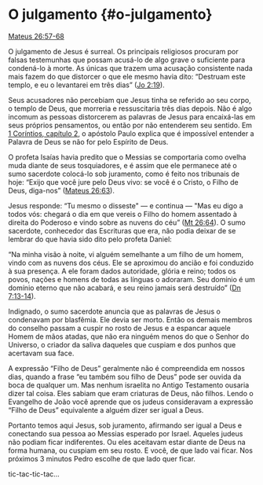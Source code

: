 # O julgamento {#o-julgamento}

[Mateus 26:57-68](http://bibliaonline.com.br/acf/mt/26/57-68)

O julgamento de Jesus é surreal. Os principais religiosos procuram por falsas testemunhas que possam acusá-lo de algo grave o suficiente para condená-lo à morte. As únicas que trazem uma acusação consistente nada mais fazem do que distorcer o que ele mesmo havia dito: “Destruam este templo, e eu o levantarei em três dias” ([Jo 2:19](http://bibliaonline.com.br/acf/jo/2/19)).

Seus acusadores não percebiam que Jesus tinha se referido ao seu corpo, o templo de Deus, que morreria e ressuscitaria três dias depois. Não é algo incomum as pessoas distorcerem as palavras de Jesus para encaixá-las em seus próprios pensamentos, ou então por não entenderem seu sentido. Em [1 Coríntios, capítulo 2](http://bibliaonline.com.br/acf/1co/2), o apóstolo Paulo explica que é impossível entender a Palavra de Deus se não for pelo Espírito de Deus.

O profeta Isaías havia predito que o Messias se comportaria como ovelha muda diante de seus tosquiadores, e é assim que ele permanece até o sumo sacerdote colocá-lo sob juramento, como é feito nos tribunais de hoje: “Exijo que você jure pelo Deus vivo: se você é o Cristo, o Filho de Deus, diga-nos” ([Mateus 26:63](http://bibliaonline.com.br/acf/mt/26/63)).

Jesus responde: “Tu mesmo o disseste&quot; — e continua — &quot;Mas eu digo a todos vós: chegará o dia em que vereis o Filho do homem assentado à direita do Poderoso e vindo sobre as nuvens do céu” ([Mt 26:64](http://bibliaonline.com.br/acf/mt/26/64)). O sumo sacerdote, conhecedor das Escrituras que era, não podia deixar de se lembrar do que havia sido dito pelo profeta Daniel:

“Na minha visão à noite, vi alguém semelhante a um filho de um homem, vindo com as nuvens dos céus. Ele se aproximou do ancião e foi conduzido à sua presença. A ele foram dados autoridade, glória e reino; todos os povos, nações e homens de todas as línguas o adoraram. Seu domínio é um domínio eterno que não acabará, e seu reino jamais será destruído” ([Dn 7:13-14](http://bibliaonline.com.br/acf/dn/7/13-14)).

Indignado, o sumo sacerdote anuncia que as palavras de Jesus o condenavam por blasfêmia. Ele devia ser morto. Então os demais membros do conselho passam a cuspir no rosto de Jesus e a espancar aquele Homem de mãos atadas, que não era ninguém menos do que o Senhor do Universo, o criador da saliva daqueles que cuspiam e dos punhos que acertavam sua face.

A expressão “Filho de Deus” geralmente não é compreendida em nossos dias, quando a frase “eu também sou filho de Deus” pode ser ouvida da boca de qualquer um. Mas nenhum israelita no Antigo Testamento ousaria dizer tal coisa. Eles sabiam que eram criaturas de Deus, não filhos. Lendo o Evangelho de João você aprende que os judeus consideravam a expressão “Filho de Deus” equivalente a alguém dizer ser igual a Deus.

Portanto temos aqui Jesus, sob juramento, afirmando ser igual a Deus e conectando sua pessoa ao Messias esperado por Israel. Aqueles judeus não podiam ficar indiferentes. Ou eles aceitavam estar diante de Deus na forma humana, ou cuspiam em seu rosto. E você, de que lado vai ficar. Nos próximos 3 minutos Pedro escolhe de que lado quer ficar.

tic-tac-tic-tac...